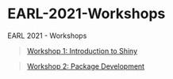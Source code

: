 # EARL-2021-Workshops
EARL 2021 - Workshops

> [Workshop 1: Introduction to Shiny](https://guigui351.github.io/EARL-2021-Workshops/R/01--Shiny.html)  

> [Workshop 2: Package Development](https://guigui351.github.io/EARL-2021-Workshops/R/02--Package-development.html)  
